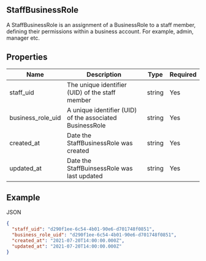 ## StaffBusinessRole

A StaffBusinessRole is an assignment of a BusinessRole to a staff member, defining their permissions within a business account. For example, admin, manager etc.

## Properties

| Name | Description | Type | Required |
| --- | --- | --- | --- |
| staff_uid | The unique identifier (UID) of the staff member | string | Yes |
| business_role_uid | A unique identifier (UID) of the associated BusinessRole | string | Yes |
| created_at | Date the StaffBusinessRole was created | string | Yes |
| updated_at | Date the StaffBuinsessRole was last updated | string | Yes |

## Example

JSON

```json
{
  "staff_uid": "d290f1ee-6c54-4b01-90e6-d701748f0851",
  "business_role_uid": "d290f1ee-6c54-4b01-90e6-d701748f0851",
  "created_at": "2021-07-20T14:00:00.000Z",
  "updated_at": "2021-07-20T14:00:00.000Z"
}
```